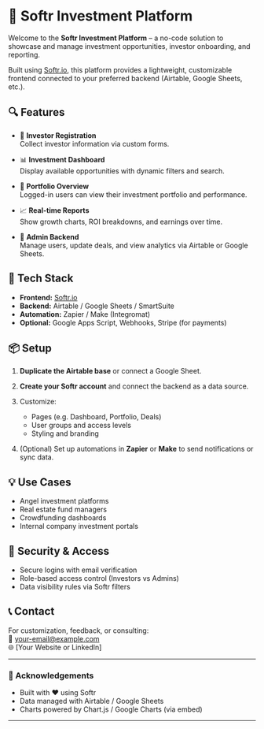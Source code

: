 # 💸 Softr Investment Platform

Welcome to the **Softr Investment Platform** – a no-code solution to showcase and manage investment opportunities, investor onboarding, and reporting.

Built using [Softr.io](https://www.softr.io), this platform provides a lightweight, customizable frontend connected to your preferred backend (Airtable, Google Sheets, etc.).

## 🔍 Features

- 📝 **Investor Registration**  
  Collect investor information via custom forms.

- 📊 **Investment Dashboard**  
  Display available opportunities with dynamic filters and search.

- 💼 **Portfolio Overview**  
  Logged-in users can view their investment portfolio and performance.

- 📈 **Real-time Reports**  
  Show growth charts, ROI breakdowns, and earnings over time.

- 🧾 **Admin Backend**  
  Manage users, update deals, and view analytics via Airtable or Google Sheets.

## 🚀 Tech Stack

- **Frontend:** [Softr.io](https://www.softr.io/)
- **Backend:** Airtable / Google Sheets / SmartSuite
- **Automation:** Zapier / Make (Integromat)
- **Optional:** Google Apps Script, Webhooks, Stripe (for payments)

## 📦 Setup

1. **Duplicate the Airtable base** or connect a Google Sheet.
2. **Create your Softr account** and connect the backend as a data source.
3. Customize:
   - Pages (e.g. Dashboard, Portfolio, Deals)
   - User groups and access levels
   - Styling and branding

4. (Optional) Set up automations in **Zapier** or **Make** to send notifications or sync data.

## 💡 Use Cases

- Angel investment platforms  
- Real estate fund managers  
- Crowdfunding dashboards  
- Internal company investment portals

## 🔐 Security & Access

- Secure logins with email verification  
- Role-based access control (Investors vs Admins)  
- Data visibility rules via Softr filters

## 📞 Contact

For customization, feedback, or consulting:  
📧 your-email@example.com  
🌐 [Your Website or LinkedIn]

---

### 🙏 Acknowledgements

- Built with ❤️ using Softr  
- Data managed with Airtable / Google Sheets  
- Charts powered by Chart.js / Google Charts (via embed)

---

